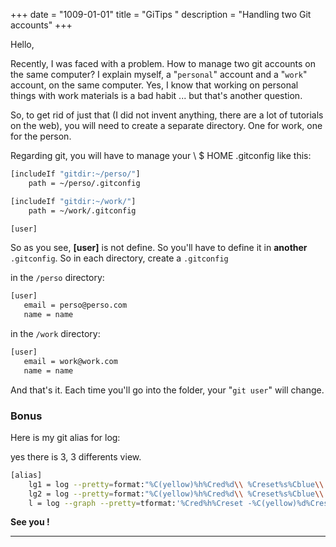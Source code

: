 +++
date = "1009-01-01"
title = "GiTips "
description = "Handling two Git accounts"
+++

Hello,

Recently, I was faced with a problem.
How to manage two git accounts on the same computer?
I explain myself, a "`personal`" account and a "`work`" account, on the same computer.
Yes, I know that working on personal things with work materials is a bad habit ... but that's another question.

So, to get rid of just that (I did not invent anything, there are a lot of tutorials on the web), you will need to create a separate directory.
One for work, one for the person.

Regarding git, you will have to manage your \ $ HOME .gitconfig like this:

```bash
[includeIf "gitdir:~/perso/"]
    path = ~/perso/.gitconfig

[includeIf "gitdir:~/work/"]
    path = ~/work/.gitconfig

[user]
```

So as you see, **[user]** is not define. So you'll have to define it in __another__ `.gitconfig`.
So in each directory, create a `.gitconfig`

in the `/perso` directory:

``` bash
[user]
   email = perso@perso.com
   name = name
```

in the `/work` directory:

``` bash
[user]
   email = work@work.com
   name = name
```

And that's it. Each time you'll go into the folder, your "`git user`" will change.

### Bonus
Here is my git alias for log:

yes there is 3, 3 differents view.

``` bash
[alias]
    lg1 = log --pretty=format:"%C(yellow)%h%Cred%d\\ %Creset%s%Cblue\\ [%cn]" --decorate
    lg2 = log --pretty=format:"%C(yellow)%h%Cred%d\\ %Creset%s%Cblue\\ [%cn]" --decorate --numstat
    l = log --graph --pretty=tformat:'%Cred%h%Creset -%C(yellow)%d%Creset %s %Cgreen(%an %cr)%Creset' --abbrev-commit --date=relative
```

**See you !**
___
